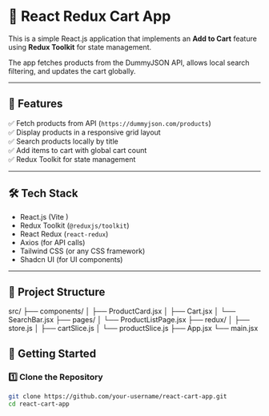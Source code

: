 # 🛒 React Redux Cart App

This is a simple React.js application that implements an **Add to Cart** feature using **Redux Toolkit** for state management.  

The app fetches products from the DummyJSON API, allows local search filtering, and updates the cart globally.

---

## 📌 Features
✅ Fetch products from API (`https://dummyjson.com/products`)  
✅ Display products in a responsive grid layout  
✅ Search products locally by title  
✅ Add items to cart with global cart count  
✅ Redux Toolkit for state management  

---

## 🛠 Tech Stack
- React.js (Vite )
- Redux Toolkit (`@reduxjs/toolkit`)
- React Redux (`react-redux`)
- Axios (for API calls)
- Tailwind CSS (or any CSS framework)
- Shadcn UI (for UI components)

---

## 📂 Project Structure
src/
├── components/
│ ├── ProductCard.jsx
│ ├── Cart.jsx
│ └── SearchBar.jsx
├── pages/
│ └── ProductListPage.jsx
├── redux/
│ ├── store.js
│ ├── cartSlice.js
│ └── productSlice.js
├── App.jsx
└── main.jsx

## 🚀 Getting Started

### 1️⃣ Clone the Repository
```bash
git clone https://github.com/your-username/react-cart-app.git
cd react-cart-app